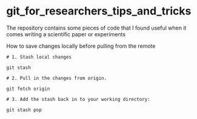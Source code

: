 # git_for_researchers_tips_and_tricks
The repository contains some pieces of code that I found useful when it comes writing a scientific paper or experiments



How to save changes locally before pulling from the remote
```
# 1. Stash local changes

git stash

# 2. Pull in the changes from origin.

git fetch origin

# 3. Add the stash back in to your working directory:

git stash pop
```
